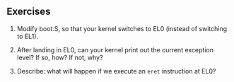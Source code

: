 ## Exercises

<!--- Some questions about ARMv8 --->

<!--- Modify Regardless of starting in EL3 or EL2, go to EL1-->

1. Modify boot.S, so that your kernel switches to EL0 (instead of switching to EL1). 
2. After landing in EL0, can your kernel print out the current exception level? If so, how? If not, why? 

3. Describe: what will happen if we execute an `eret` instruction at EL0? 

